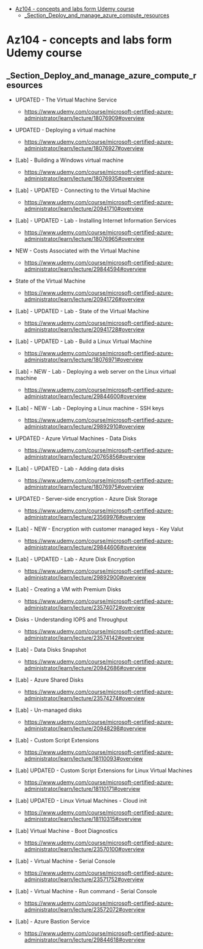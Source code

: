 
<!-- TOC -->

- [Az104 - concepts and labs form Udemy course](#az104---concepts-and-labs-form-udemy-course)
  - [_Section_Deploy_and_manage_azure_compute_resources](#_section_deploy_and_manage_azure_compute_resources)

<!-- /TOC -->



# Az104 - concepts and labs form Udemy course


## _Section_Deploy_and_manage_azure_compute_resources

- UPDATED - The Virtual Machine Service
  - https://www.udemy.com/course/microsoft-certified-azure-administrator/learn/lecture/18076909#overview

- UPDATED - Deploying a virtual machine
  - https://www.udemy.com/course/microsoft-certified-azure-administrator/learn/lecture/18076927#overview

- [Lab] - Building a Windows virtual machine
  - https://www.udemy.com/course/microsoft-certified-azure-administrator/learn/lecture/18076935#overview

- [Lab] - UPDATED - Connecting to the Virtual Machine
  - https://www.udemy.com/course/microsoft-certified-azure-administrator/learn/lecture/20941710#overview

- [Lab] - UPDATED - Lab - Installing Internet Information Services
  - https://www.udemy.com/course/microsoft-certified-azure-administrator/learn/lecture/18076965#overview

- NEW - Costs Associated with the Virtual Machine
  - https://www.udemy.com/course/microsoft-certified-azure-administrator/learn/lecture/29844594#overview

- State of the Virtual Machine
  - https://www.udemy.com/course/microsoft-certified-azure-administrator/learn/lecture/20941726#overview

- [Lab] - UPDATED - Lab - State of the Virtual Machine
  - https://www.udemy.com/course/microsoft-certified-azure-administrator/learn/lecture/20941728#overview

- [Lab] - UPDATED - Lab - Build a Linux Virtual Machine
  - https://www.udemy.com/course/microsoft-certified-azure-administrator/learn/lecture/18076971#overview

- [Lab] - NEW - Lab - Deploying a web server on the Linux virtual machine
  - https://www.udemy.com/course/microsoft-certified-azure-administrator/learn/lecture/29844600#overview

- [Lab] - NEW - Lab - Deploying a Linux machine - SSH keys
  - https://www.udemy.com/course/microsoft-certified-azure-administrator/learn/lecture/29892910#overview

- UPDATED - Azure Virtual Machines - Data Disks
  - https://www.udemy.com/course/microsoft-certified-azure-administrator/learn/lecture/20765856#overview

- [Lab] - UPDATED - Lab - Adding data disks
  - https://www.udemy.com/course/microsoft-certified-azure-administrator/learn/lecture/18076975#overview

- UPDATED - Server-side encryption - Azure Disk Storage
  - https://www.udemy.com/course/microsoft-certified-azure-administrator/learn/lecture/23569976#overview

- [Lab] - NEW - Encryption with customer managed keys - Key Valut
  - https://www.udemy.com/course/microsoft-certified-azure-administrator/learn/lecture/29844606#overview

- [Lab] - UPDATED - Lab - Azure Disk Encryption
  - https://www.udemy.com/course/microsoft-certified-azure-administrator/learn/lecture/29892900#overview

- [Lab] - Creating a VM with Premium Disks
  - https://www.udemy.com/course/microsoft-certified-azure-administrator/learn/lecture/23574072#overview

- Disks - Understanding IOPS and Throughput
  - https://www.udemy.com/course/microsoft-certified-azure-administrator/learn/lecture/23574142#overview

- [Lab] - Data Disks Snapshot
  - https://www.udemy.com/course/microsoft-certified-azure-administrator/learn/lecture/20942686#overview

- [Lab] - Azure Shared Disks
  - https://www.udemy.com/course/microsoft-certified-azure-administrator/learn/lecture/23574274#overview

- [Lab] - Un-managed disks
  - https://www.udemy.com/course/microsoft-certified-azure-administrator/learn/lecture/20948298#overview

- [Lab] - Custom Script Extensions
  - https://www.udemy.com/course/microsoft-certified-azure-administrator/learn/lecture/18110093#overview

- [Lab] UPDATED - Custom Script Extensions for Linux Virtual Machines
  - https://www.udemy.com/course/microsoft-certified-azure-administrator/learn/lecture/18110171#overview

- [Lab] UPDATED - Linux Virtual Machines - Cloud init
  - https://www.udemy.com/course/microsoft-certified-azure-administrator/learn/lecture/18110315#overview

- [Lab] Virtual Machine - Boot Diagnostics
  - https://www.udemy.com/course/microsoft-certified-azure-administrator/learn/lecture/23570100#overview

- [Lab] - Virtual Machine - Serial Console
  - https://www.udemy.com/course/microsoft-certified-azure-administrator/learn/lecture/23571752#overview

- [Lab] - Virtual Machine - Run command - Serial Console
  - https://www.udemy.com/course/microsoft-certified-azure-administrator/learn/lecture/23572072#overview

- [Lab] - Azure Bastion Service
  - https://www.udemy.com/course/microsoft-certified-azure-administrator/learn/lecture/29844618#overview